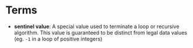 # Terms

- **sentinel value**: A special value used to terminate a loop or recursive algorithm. This value is guaranteed to be distinct from legal data values (eg. `-1` in a loop of positive integers)